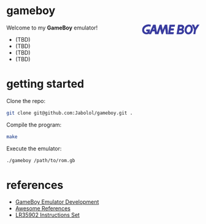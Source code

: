 # gameboy

<img align="right" src="./assets/logo.png" width="150px" alt="the game boy logo" />

Welcome to my **GameBoy** emulator!

- (TBD)
- (TBD)
- (TBD)
- (TBD)

# getting started

Clone the repo:

```sh
git clone git@github.com:Jabolol/gameboy.git .
```

Compile the program:

```sh
make
```

Execute the emulator:

```sh
./gameboy /path/to/rom.gb
```

# references

- [GameBoy Emulator Development](https://youtube.com/playlist?list=PLVxiWMqQvhg_yk4qy2cSC3457wZJga_e5)
- [Awesome References](https://gbdev.io/pandocs/)
- [LR35902 Instructions Set](https://www.pastraiser.com/cpu/gameboy/gameboy_opcodes.html)

